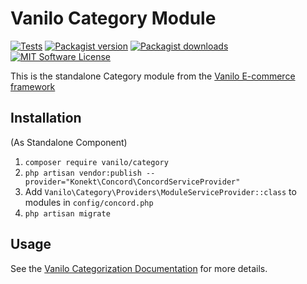 # Vanilo Category Module

[![Tests](https://img.shields.io/github/workflow/status/vanilophp/category/tests/master?style=flat-square)](https://github.com/vanilophp/category/actions?query=workflow%3Atests)
[![Packagist version](https://img.shields.io/packagist/v/vanilo/category.svg?style=flat-square)](https://packagist.org/packages/vanilo/category)
[![Packagist downloads](https://img.shields.io/packagist/dt/vanilo/category.svg?style=flat-square)](https://packagist.org/packages/vanilo/category)
[![MIT Software License](https://img.shields.io/badge/license-MIT-blue.svg?style=flat-square)](LICENSE.md)

This is the standalone Category module from the [Vanilo E-commerce framework](https://vanilo.io)

## Installation

(As Standalone Component)

1. `composer require vanilo/category`
2. `php artisan vendor:publish --provider="Konekt\Concord\ConcordServiceProvider"`
3. Add `Vanilo\Category\Providers\ModuleServiceProvider::class` to modules in `config/concord.php`
4. `php artisan migrate`

## Usage

See the [Vanilo Categorization Documentation](https://vanilo.io/docs/master/categorization) for more details.
